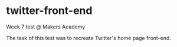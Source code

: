 twitter-front-end
=================

Week 7 test @ Makers Academy

The task of this test was to recreate Twitter's home page front-end.
